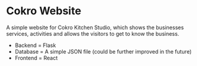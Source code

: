 # Cokro Website

A simple website for Cokro Kitchen Studio, which shows the businesses services, activities and allows the visitors to get to know the business. 

- Backend = Flask
- Database = A simple JSON file (could be further improved in the future)
- Frontend = React

